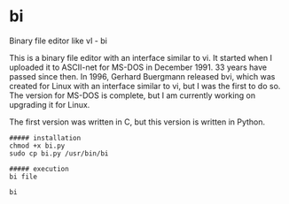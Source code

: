 # bi
Binary file editor like vI - bi

This is a binary file editor with an interface similar to vi. It started when I uploaded it to ASCII-net for MS-DOS in December 1991. 33 years have passed since then. In 1996, Gerhard Buergmann released bvi, which was created for Linux with an interface similar to vi, but I was the first to do so. The version for MS-DOS is complete, but I am currently working on upgrading it for Linux.

The first version was written in C, but this version is written in Python.

```
##### installation
chmod +x bi.py
sudo cp bi.py /usr/bin/bi

##### execution
bi file

bi

